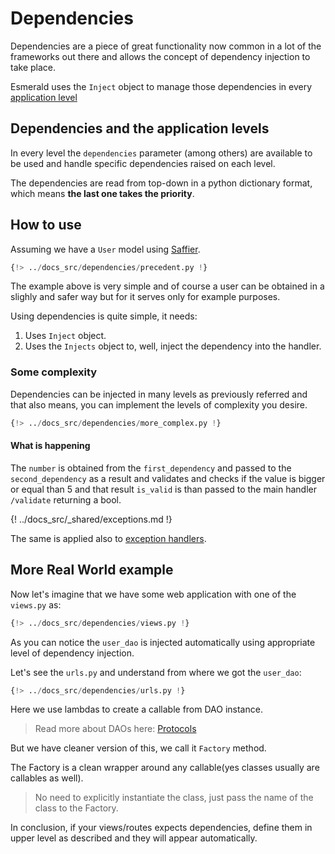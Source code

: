 # Dependencies

Dependencies are a piece of great functionality now common in a lot of the frameworks out there and allows the concept
of dependency injection to take place.

Esmerald uses the `Inject` object to manage those dependencies in every
[application level](./application/levels.md)

## Dependencies and the application levels

In every level the `dependencies` parameter (among others) are available to be used and handle specific dependencies
raised on each level.

The dependencies are read from top-down in a python dictionary format, which means
**the last one takes the priority**.

## How to use

Assuming we have a `User` model using [Saffier](./databases/saffier/models.md).

```python hl_lines="14-15 19"
{!> ../docs_src/dependencies/precedent.py !}
```

The example above is very simple and of course a user can be obtained in a slighly and safer way but for it serves only
for example purposes.

Using dependencies is quite simple, it needs:

1. Uses `Inject` object.
2. Uses the `Injects` object to, well, inject the dependency into the handler.

### Some complexity

Dependencies can be injected in many levels as previously referred and that also means, you can implement the levels of
complexity you desire.

```python hl_lines="4 8 21-23 26"
{!> ../docs_src/dependencies/more_complex.py !}
```

#### What is happening

The `number` is obtained from the `first_dependency` and passed to the `second_dependency` as a result and validates
and checks if the value is bigger or equal than 5 and that result `is_valid` is than passed to the main handler
`/validate` returning a bool.

{! ../docs_src/_shared/exceptions.md !}

The same is applied also to [exception handlers](./exception-handlers.md).

## More Real World example

Now let's imagine that we have some web application with one of the `views.py` as:

```python hl_lines="16"
{!> ../docs_src/dependencies/views.py !}
```

As you can notice the `user_dao` is injected automatically using appropriate level of dependency injection.

Let's see the `urls.py` and understand from where we got the `user_dao`:

```python hl_lines="14-16 32-34"
{!> ../docs_src/dependencies/urls.py !}
```

Here we use lambdas to create a callable from DAO instance.
> Read more about DAOs here: [Protocols](./protocols.md)

But we have cleaner version of this, we call it `Factory` method.

The Factory is a clean wrapper around any callable(yes classes usually are callables as well).
> No need to explicitly instantiate the class, just pass the name of the class to the Factory.

In conclusion, if your views/routes expects dependencies, 
define them in upper level as described and they will appear automatically.
